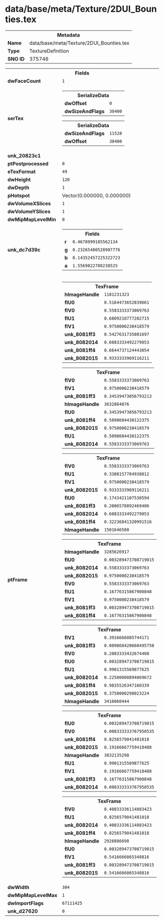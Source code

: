 <h1>data/base/meta/Texture/2DUI_Bounties.tex</h1><table><tr><th colspan="100%">Metadata</th></tr><tr><td><b>Name</b></td><td>data/base/meta/Texture/2DUI_Bounties.tex</td></tr><tr><td><b>Type</b></td><td>TextureDefinition</td></tr><tr><td><b>SNO ID</b></td><td>375746</td></tr></table>

<table><tr><th colspan="100%">Fields</th></tr><tr><td><b>dwFaceCount</b></td><td><code>1</code></td></tr><tr><td><b>serTex</b></td><td><table><tr><th colspan="100%">SerializeData</th></tr><tr><td><b>dwOffset</b></td><td><code>0</code></td></tr><tr><td><b>dwSizeAndFlags</b></td><td><code>38400</code></td></tr></table>


<table><tr><th colspan="100%">SerializeData</th></tr><tr><td><b>dwSizeAndFlags</b></td><td><code>11520</code></td></tr><tr><td><b>dwOffset</b></td><td><code>38400</code></td></tr></table>


</td></tr><tr><td><b>unk_20823c1</b></td><td></td></tr><tr><td><b>ptPostprocessed</b></td><td><code>0</code></td></tr><tr><td><b>eTexFormat</b></td><td><code>49</code></td></tr><tr><td><b>dwHeight</b></td><td><code>120</code></td></tr><tr><td><b>dwDepth</b></td><td><code>1</code></td></tr><tr><td><b>pHotspot</b></td><td>Vector(0.000000, 0.000000)</td></tr><tr><td><b>dwVolumeXSlices</b></td><td><code>1</code></td></tr><tr><td><b>dwVolumeYSlices</b></td><td><code>1</code></td></tr><tr><td><b>dwMipMapLevelMin</b></td><td><code>0</code></td></tr><tr><td><b>unk_dc7d39c</b></td><td><table><tr><th colspan="100%">Fields</th></tr><tr><td><b>r</b></td><td><code>0.4678999185562134</code></td></tr><tr><td><b>g</b></td><td><code>0.23265400528907776</code></td></tr><tr><td><b>b</b></td><td><code>0.14352457225322723</code></td></tr><tr><td><b>a</b></td><td><code>1.5569822788238525</code></td></tr></table>

</td></tr><tr><td><b>ptFrame</b></td><td><table><tr><th colspan="100%">TexFrame</th></tr><tr><td><b>hImageHandle</b></td><td><code>1181231323</code></td></tr><tr><td><b>flU0</b></td><td><code>0.5164473652839661</code></td></tr><tr><td><b>flV0</b></td><td><code>0.5583333373069763</code></td></tr><tr><td><b>flU1</b></td><td><code>0.6809210777282715</code></td></tr><tr><td><b>flV1</b></td><td><code>0.9750000238418579</code></td></tr><tr><td><b>unk_8081ff3</b></td><td><code>0.5427631735801697</code></td></tr><tr><td><b>unk_8082014</b></td><td><code>0.6083333492279053</code></td></tr><tr><td><b>unk_8081ff4</b></td><td><code>0.6644737124443054</code></td></tr><tr><td><b>unk_8082015</b></td><td><code>0.9333333969116211</code></td></tr></table>


<table><tr><th colspan="100%">TexFrame</th></tr><tr><td><b>flV0</b></td><td><code>0.5583333373069763</code></td></tr><tr><td><b>flV1</b></td><td><code>0.9750000238418579</code></td></tr><tr><td><b>unk_8081ff3</b></td><td><code>0.34539473056793213</code></td></tr><tr><td><b>hImageHandle</b></td><td><code>3632864076</code></td></tr><tr><td><b>flU0</b></td><td><code>0.34539473056793213</code></td></tr><tr><td><b>unk_8081ff4</b></td><td><code>0.5098684430122375</code></td></tr><tr><td><b>unk_8082015</b></td><td><code>0.9750000238418579</code></td></tr><tr><td><b>flU1</b></td><td><code>0.5098684430122375</code></td></tr><tr><td><b>unk_8082014</b></td><td><code>0.5583333373069763</code></td></tr></table>


<table><tr><th colspan="100%">TexFrame</th></tr><tr><td><b>flV0</b></td><td><code>0.5583333373069763</code></td></tr><tr><td><b>flU1</b></td><td><code>0.3388157784938812</code></td></tr><tr><td><b>flV1</b></td><td><code>0.9750000238418579</code></td></tr><tr><td><b>unk_8082015</b></td><td><code>0.9333333969116211</code></td></tr><tr><td><b>flU0</b></td><td><code>0.1743421107530594</code></td></tr><tr><td><b>unk_8081ff3</b></td><td><code>0.2006578892469406</code></td></tr><tr><td><b>unk_8082014</b></td><td><code>0.6083333492279053</code></td></tr><tr><td><b>unk_8081ff4</b></td><td><code>0.32236841320991516</code></td></tr><tr><td><b>hImageHandle</b></td><td><code>1501646580</code></td></tr></table>


<table><tr><th colspan="100%">TexFrame</th></tr><tr><td><b>hImageHandle</b></td><td><code>3285626917</code></td></tr><tr><td><b>flU0</b></td><td><code>0.003289473708719015</code></td></tr><tr><td><b>unk_8082014</b></td><td><code>0.5583333373069763</code></td></tr><tr><td><b>unk_8082015</b></td><td><code>0.9750000238418579</code></td></tr><tr><td><b>flV0</b></td><td><code>0.5583333373069763</code></td></tr><tr><td><b>flU1</b></td><td><code>0.16776315867900848</code></td></tr><tr><td><b>flV1</b></td><td><code>0.9750000238418579</code></td></tr><tr><td><b>unk_8081ff3</b></td><td><code>0.003289473708719015</code></td></tr><tr><td><b>unk_8081ff4</b></td><td><code>0.16776315867900848</code></td></tr></table>


<table><tr><th colspan="100%">TexFrame</th></tr><tr><td><b>flV1</b></td><td><code>0.3916666805744171</code></td></tr><tr><td><b>unk_8081ff3</b></td><td><code>0.009868420660495758</code></td></tr><tr><td><b>flV0</b></td><td><code>0.2083333432674408</code></td></tr><tr><td><b>flU0</b></td><td><code>0.003289473708719015</code></td></tr><tr><td><b>flU1</b></td><td><code>0.9901315569877625</code></td></tr><tr><td><b>unk_8082014</b></td><td><code>0.22500000894069672</code></td></tr><tr><td><b>unk_8081ff4</b></td><td><code>0.9835526347160339</code></td></tr><tr><td><b>unk_8082015</b></td><td><code>0.3750000298023224</code></td></tr><tr><td><b>hImageHandle</b></td><td><code>3416060444</code></td></tr></table>


<table><tr><th colspan="100%">TexFrame</th></tr><tr><td><b>flU0</b></td><td><code>0.003289473708719015</code></td></tr><tr><td><b>flV0</b></td><td><code>0.008333333767950535</code></td></tr><tr><td><b>unk_8081ff4</b></td><td><code>0.8256579041481018</code></td></tr><tr><td><b>unk_8082015</b></td><td><code>0.19166667759418488</code></td></tr><tr><td><b>hImageHandle</b></td><td><code>3832135298</code></td></tr><tr><td><b>flU1</b></td><td><code>0.9901315569877625</code></td></tr><tr><td><b>flV1</b></td><td><code>0.19166667759418488</code></td></tr><tr><td><b>unk_8081ff3</b></td><td><code>0.16776315867900848</code></td></tr><tr><td><b>unk_8082014</b></td><td><code>0.008333333767950535</code></td></tr></table>


<table><tr><th colspan="100%">TexFrame</th></tr><tr><td><b>flV0</b></td><td><code>0.40833336114883423</code></td></tr><tr><td><b>flU1</b></td><td><code>0.8256579041481018</code></td></tr><tr><td><b>unk_8082014</b></td><td><code>0.40833336114883423</code></td></tr><tr><td><b>unk_8081ff4</b></td><td><code>0.8256579041481018</code></td></tr><tr><td><b>hImageHandle</b></td><td><code>2926886698</code></td></tr><tr><td><b>flU0</b></td><td><code>0.003289473708719015</code></td></tr><tr><td><b>flV1</b></td><td><code>0.5416666865348816</code></td></tr><tr><td><b>unk_8081ff3</b></td><td><code>0.003289473708719015</code></td></tr><tr><td><b>unk_8082015</b></td><td><code>0.5416666865348816</code></td></tr></table>


</td></tr><tr><td><b>dwWidth</b></td><td><code>304</code></td></tr><tr><td><b>dwMipMapLevelMax</b></td><td><code>1</code></td></tr><tr><td><b>dwImportFlags</b></td><td><code>67111425</code></td></tr><tr><td><b>unk_d27620</b></td><td><code>0</code></td></tr></table>

